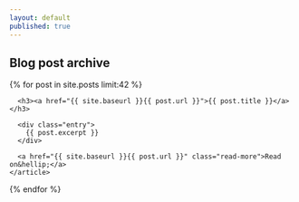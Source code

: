 ```yaml
---
layout: default
published: true
---
```


## Blog post archive

<div class="posts">
  {% for post in site.posts limit:42 %}
    <article class="post">

      <h3><a href="{{ site.baseurl }}{{ post.url }}">{{ post.title }}</a></h3>

      <div class="entry">
        {{ post.excerpt }}
      </div>

      <a href="{{ site.baseurl }}{{ post.url }}" class="read-more">Read on&hellip;</a>
    </article>
{% endfor %}
</div>
